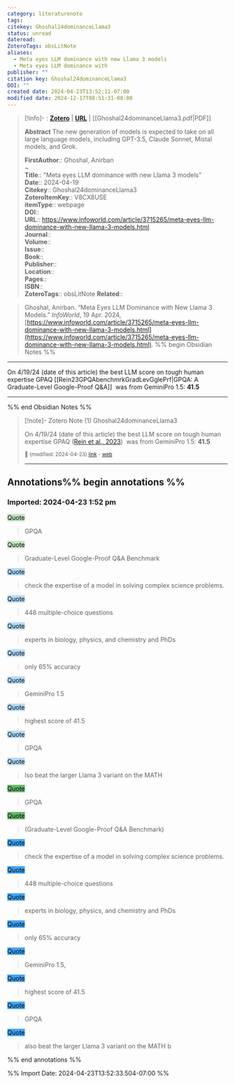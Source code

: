 ```yaml
---
category: literaturenote
tags: 
citekey: Ghoshal24dominanceLlama3
status: unread
dateread: 
ZoteroTags: obsLitNote
aliases:
  - Meta eyes LLM dominance with new Llama 3 models
  - Meta eyes LLM dominance with
publisher: ""
citation key: Ghoshal24dominanceLlama3
DOI: ""
created date: 2024-04-23T13:52:11-07:00
modified date: 2024-12-17T08:51:31-08:00
---
```


> [!info]- : [**Zotero**](zotero://select/library/items/V8CX8USE)   | [**URL**](https://www.infoworld.com/article/3715265/meta-eyes-llm-dominance-with-new-llama-3-models.html) | [[Ghoshal24dominanceLlama3.pdf|PDF]]
>
> 
> **Abstract**
> The new generation of models is expected to take on all large language models, including GPT-3.5, Claude Sonnet, Mistal models, and Grok.
> 
> 
> **FirstAuthor**:: Ghoshal, Anirban  
~    
> **Title**:: "Meta eyes LLM dominance with new Llama 3 models"  
> **Date**:: 2024-04-19  
> **Citekey**:: Ghoshal24dominanceLlama3  
> **ZoteroItemKey**:: V8CX8USE  
> **itemType**:: webpage  
> **DOI**::   
> **URL**:: https://www.infoworld.com/article/3715265/meta-eyes-llm-dominance-with-new-llama-3-models.html  
> **Journal**::   
> **Volume**::   
> **Issue**::   
> **Book**::   
> **Publisher**::   
> **Location**::    
> **Pages**::   
> **ISBN**::   
> **ZoteroTags**:: obsLitNote
> **Related**:: 

> Ghoshal, Anirban. “Meta Eyes LLM Dominance with New Llama 3 Models.” _InfoWorld_, 19 Apr. 2024, [https://www.infoworld.com/article/3715265/meta-eyes-llm-dominance-with-new-llama-3-models.html](https://www.infoworld.com/article/3715265/meta-eyes-llm-dominance-with-new-llama-3-models.html).
%% begin Obsidian Notes %%
___

On 4/19/24 (date of this article) the best LLM score on tough human expertise GPAQ [[Rein23GPQAbenchmrkGradLevGglePrf|GPQA: A Graduate-Level Google-Proof Q&A]]  was from GeminiPro 1.5: **41.5**
___
%% end Obsidian Notes %%

> [!note]- Zotero Note (1)
> Ghoshal24dominanceLlama3
> 
> On 4/19/24 (date of this article) the best LLM score on tough human expertise GPAQ ([Rein et al., 2023](zotero://select/library/items/GPK7TZGE))  was from GeminiPro 1.5: **41.5**
> 
> <small>📝️ (modified: 2024-04-23) [link](zotero://select/library/items/4UEQWVQE) - [web](http://zotero.org/users/60638/items/4UEQWVQE)</small>
>  
> ---


## Annotations%% begin annotations %%



### Imported: 2024-04-23 1:52 pm



<mark style="background-color: #c2e4c3">Quote</mark>
> GPQA

<mark style="background-color: #c2e4c3">Quote</mark>
> Graduate-Level Google-Proof Q&A Benchmark

<mark style="background-color: #b3dbfb">Quote</mark>
> check the expertise of a model in solving complex science problems.

<mark style="background-color: #b3dbfb">Quote</mark>
> 448 multiple-choice questions

<mark style="background-color: #b3dbfb">Quote</mark>
> experts in biology, physics, and chemistry and PhDs

<mark style="background-color: #b3dbfb">Quote</mark>
> only 65% accuracy

<mark style="background-color: #b3dbfb">Quote</mark>
> GeminiPro 1.5

<mark style="background-color: #b3dbfb">Quote</mark>
> highest score of 41.5

<mark style="background-color: #b3dbfb">Quote</mark>
> GPQA

<mark style="background-color: #b3dbfb">Quote</mark>
> lso beat the larger Llama 3 variant on the MATH

<mark style="background-color: #66ba6a">Quote</mark>
> GPQA

<mark style="background-color: #66ba6a">Quote</mark>
> (Graduate-Level Google-Proof Q&A Benchmark)

<mark style="background-color: #42a4f5">Quote</mark>
> check the expertise of a model in solving complex science problems.

<mark style="background-color: #42a4f5">Quote</mark>
> 448 multiple-choice questions

<mark style="background-color: #42a4f5">Quote</mark>
> experts in biology, physics, and chemistry and PhDs

<mark style="background-color: #42a4f5">Quote</mark>
> only 65% accuracy

<mark style="background-color: #42a4f5">Quote</mark>
> GeminiPro 1.5,

<mark style="background-color: #42a4f5">Quote</mark>
> highest score of 41.5

<mark style="background-color: #42a4f5">Quote</mark>
> GPQA

<mark style="background-color: #42a4f5">Quote</mark>
> also beat the larger Llama 3 variant on the MATH b


%% end annotations %%



%% Import Date: 2024-04-23T13:52:33.504-07:00 %%
